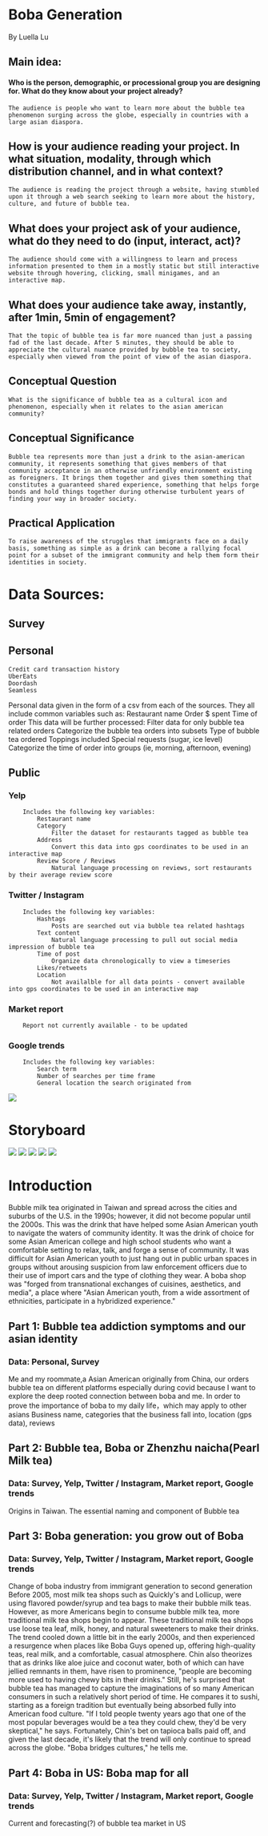 # Boba Generation
By Luella Lu

## Main idea:
#### Who is the person, demographic, or processional group you are designing for. What do they know about your project already?
	The audience is people who want to learn more about the bubble tea phenomenon surging across the globe, especially in countries with a large asian diaspora.
## How is your audience reading your project. In what situation, modality, through which distribution channel, and in what context?
	The audience is reading the project through a website, having stumbled upon it through a web search seeking to learn more about the history, culture, and future of bubble tea.
## What does your project ask of your audience, what do they need to do (input, interact, act)?
	The audience should come with a willingness to learn and process information presented to them in a mostly static but still interactive website through hovering, clicking, small minigames, and an interactive map.
## What does your audience take away, instantly, after 1min, 5min of engagement?
	That the topic of bubble tea is far more nuanced than just a passing fad of the last decade. After 5 minutes, they should be able to appreciate the cultural nuance provided by bubble tea to society, especially when viewed from the point of view of the asian diaspora. 
## Conceptual Question
	What is the significance of bubble tea as a cultural icon and phenomenon, especially when it relates to the asian american community? 
## Conceptual Significance
	Bubble tea represents more than just a drink to the asian-american community, it represents something that gives members of that community acceptance in an otherwise unfriendly environment existing as foreigners. It brings them together and gives them something that constitutes a guaranteed shared experience, something that helps forge bonds and hold things together during otherwise turbulent years of finding your way in broader society.
## Practical Application 
	To raise awareness of the struggles that immigrants face on a daily basis, something as simple as a drink can become a rallying focal point for a subset of the immigrant community and help them form their identities in society. 
 
# Data Sources:
## Survey 
## Personal
	Credit card transaction history
	UberEats
	Doordash
	Seamless
Personal data given in the form of a csv from each of the sources. 
They all include common variables such as:
	Restaurant name
	Order
	$ spent
	Time of order
This data will be further processed:
	Filter data for only bubble tea related orders
	Categorize the bubble tea orders into subsets 
		Type of bubble tea ordered
		Toppings included
		Special requests (sugar, ice level)
	Categorize the time of order into groups (ie, morning, afternoon, evening)
	
## Public
### Yelp
		Includes the following key variables:
			Restaurant name 
			Category
				Filter the dataset for restaurants tagged as bubble tea
			Address
				Convert this data into gps coordinates to be used in an interactive map
			Review Score / Reviews
				Natural language processing on reviews, sort restaurants by their average review score
### Twitter / Instagram
		Includes the following key variables:
			Hashtags
				Posts are searched out via bubble tea related hashtags
			Text content
				Natural language processing to pull out social media impression of bubble tea
			Time of post
				Organize data chronologically to view a timeseries
			Likes/retweets
			Location
				Not availalble for all data points - convert available into gps coordinates to be used in an interactive map
### Market report
		Report not currently available - to be updated
### Google trends
		Includes the following key variables:
			Search term
			Number of searches per time frame 
			General location the search originated from				
![](dataFlow.png)

# Storyboard
![](Storyboard-0.png)
![](Storyboard-1.png)
![](Storyboard-2.png)
![](Storyboard-3.png)
![](Storyboard-4.png)
# Introduction
Bubble milk tea originated in Taiwan and spread across the cities and suburbs of the U.S. in the 1990s; however, it did not become popular until the 2000s. This was the drink that have helped some Asian American youth to navigate the waters of community identity. It was the drink of choice for some Asian American college and high school students who want a comfortable setting to relax, talk, and forge a sense of community. It was difficult for Asian American youth to just hang out in public urban spaces in groups without arousing suspicion from law enforcement officers due to their use of import cars and the type of clothing they wear. A boba shop was "forged from transnational exchanges of cuisines, aesthetics, and media", a place where "Asian American youth, from a wide assortment of ethnicities, participate in a hybridized experience."
 
## Part 1: Bubble tea addiction symptoms and our asian identity
### Data: Personal, Survey

Me and my roommate,a Asian American originally from China, our orders bubble tea on different platforms especially during covid because I want to explore the deep rooted connection between boba and me. In order to prove the importance of boba to my daily life，which may apply to other asians
Business name, categories that the business fall into, location (gps data), reviews

## Part 2: Bubble tea, Boba or Zhenzhu naicha(Pearl Milk tea)
### Data: Survey, Yelp, Twitter / Instagram, Market report, Google trends	
Origins in  Taiwan. The essential naming and component of Bubble tea


## Part 3: Boba generation: you grow out of Boba
### Data: Survey, Yelp, Twitter / Instagram, Market report, Google trends	

Change of boba industry from immigrant generation to second generation 
Before 2005, most milk tea shops such as Quickly's and Lollicup, were using flavored powder/syrup and tea bags to make their bubble milk teas. However, as more Americans begin to consume bubble milk tea, more traditional milk tea shops begin to appear. These traditional milk tea shops use loose tea leaf, milk, honey, and natural sweeteners to make their drinks. 
The trend cooled down a little bit in the early 2000s, and then experienced a resurgence when places like Boba Guys opened up, offering high-quality teas, real milk, and a comfortable, casual atmosphere. Chin also theorizes that as drinks like aloe juice and coconut water, both of which can have jellied remnants in them, have risen to prominence, "people are becoming more used to having chewy bits in their drinks."
Still, he's surprised that bubble tea has managed to capture the imaginations of so many American consumers in such a relatively short period of time. He compares it to sushi, starting as a foreign tradition but eventually being absorbed fully into American food culture. "If I told people twenty years ago that one of the most popular beverages would be a tea they could chew, they'd be very skeptical," he says. Fortunately, Chin's bet on tapioca balls paid off, and given the last decade, it's likely that the trend will only continue to spread across the globe. "Boba bridges cultures," he tells me.
 
## Part 4: Boba in US: Boba map for all
### Data: Survey, Yelp, Twitter / Instagram, Market report, Google trends
Current and forecasting(?) of bubble tea market in US

